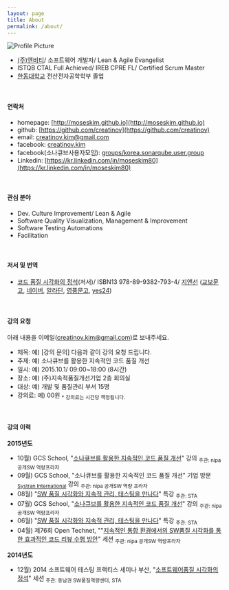 ```yaml
---
layout: page
title: About
permalink: /about/
---
```


<img src="{{ site.baseurl }}assets/profile-placeholder.gif" title="Profile Picture" class="profile">


- [(주)엔비티][nbt-cashslide]/ 소프트웨어 개발자/ Lean & Agile Evangelist<br>
- ISTQB CTAL Full Achieved/ IREB CPRE FL/ Certified Scrum Master
- [한동대학교][handong-global-university] 전산전자공학학부 졸업<br>
<br>

#### 연락처
- homepage: [http://moseskim.github.io](http://moseskim.github.io)
- github: [https://github.com/creatinov](https://github.com/creatinov)
- email: [creatinov.kim@gmail.com](mailto:creatinov.kim@gmail.com)
- facebook: [creatinov.kim](https://www.facebook.com/creatinov.kim)
- facebook(소나큐브사용자모임): [groups/korea.sonarqube.user.group](https://www.facebook.com/groups/korea.sonarqube.user.group/)
- Linkedin: [https://kr.linkedin.com/in/moseskim80](https://kr.linkedin.com/in/moseskim80)<br>
<br>

#### 관심 분야
- Dev. Culture Improvement/ Lean & Agile
- Software Quality Visualization, Management & Improvement
- Software Testing Automations
- Facilitation<br>
<br>

#### 저서 및 번역
- [코드 품질 시각화의 정석](/books/code-quality-visualization)(저서)/ ISBN13 978-89-9382-793-4/ [지앤선][jiandson-site] ([교보문고](site-kyobobooks), [네이버](site-naver), [알라딘](site-aladdin), [영풍문고](site-ypbooks), [yes24](site-yes24))<br>
<br>

#### 강의 요청
아래 내용을 이메일([creatinov.kim@gmail.com](mailto:creatinov.kim@gmail.com))로 보내주세요.<br>

- 제목: 예) [강의 문의] 다음과 같이 강의 요청 드립니다.
- 주제: 예) 소나큐브를 활용한 지속적인 코드 품질 개선
- 일시: 예) 2015.10.1/ 09:00~18:00 (8시간)
- 장소: 예) (주)지속적품질개선기업 2층 회의실
- 대상: 예) 개발 및 품질관리 부서 15명<br>
- 강의료: 예) 00원 <sub>* 강의료는 시간당 책정됩니다.</sub><br>
<br>

#### 강의 이력

**2015년도**

- 10월) GCS School, "[소나큐브를 활용한 지속적인 코드 품질 개선](http://medici-edu.co.kr/course/sub1_view.php?qr=&lst_code2=005&ptype=view&page=1&s_idx=78&main=Y)" 강의 <sub>주관: nipa 공개SW 역량프라자</sub>
- 09월) GCS School, "소나큐브를 활용한 지속적인 코드 품질 개선" 기업 방문<sub>[Systran International](http://www.csli.co.kr/)</sub> 강의 <sub>주관: nipa 공개SW 역량 프라자</sub>
- 08월) "[SW 품질 시각화와 지속적 관리, 테스팅을 만나다](http://sten.or.kr/bbs/board.php?bo_table=news&wr_id=3122)" 특강 <sub>주관: STA</sub>
- 07월) GCS School, "[소나큐브를 활용한 지속적인 코드 품질 개선](http://medici-edu.co.kr/course/sub1_view.php?qr=&lst_code2=005&ptype=view&page=1&main=N&s_idx=71)" 강의 <sub>주관: nipa 공개SW 역량프라자</sub>
- 06월) "[SW 품질 시각화와 지속적 관리, 테스팅을 만나다](http://sten.or.kr/bbs/board.php?bo_table=news&wr_id=3098)" 특강 <sub>주관: STA</sub>
- 04월) 제76회 Open Technet, ""[지속적인 통합 환경에서의 SW품질 시각화를 통한 효과적인 코드 리뷰 수행 방안](http://sten.or.kr/bbs/board.php?bo_table=news&wr_id=3085)" 세션 <sub>주관: nipa 공개SW 역량프라자</sub>

**2014년도**

- 12월) 2014 소프트웨어 테스팅 프랙티스 세미나 부산, "[소프트웨어품질 시각화의 정석](http://www.sten.or.kr/bbs/board.php?bo_table=market&wr_id=945&sca=03)" 세션 <sub>주관: 동남권 SW품질역량센터, STA</sub>


[nbt-devsite]: http://nbtpartners.github.io/
[nbt-cashslide]: http://site.cashslide.co.kr/
[jiandson-site]: http://jinson.tistory.com/
[site-kyobobooks]: http://www.kyobobook.co.kr/product/detailViewKor.laf?ejkGb=KOR&mallGb=KOR&barcode=9788993827934&orderClick=LEA&Kc=
[site-naver]: http://book.naver.com/bookdb/book_detail.nhn?bid=8733236
[site-aladdin]: http://www.aladin.co.kr/shop/wproduct.aspx?ItemId=52412312
[site-ypbooks]: http://www.ypbooks.co.kr/m_detail_view.yp?code=100578379&header_nav=01
[site-yes24]: http://www.yes24.com/24/Goods/16370970?Acode=101
[handong-global-university]: https://www.handong.edu/

